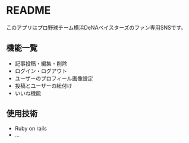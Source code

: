 # README

このアプリはプロ野球チーム横浜DeNAベイスターズのファン専用SNSです。

## 機能一覧

* 記事投稿・編集・削除
* ログイン・ログアウト
* ユーザーのプロフィール画像設定
* 投稿とユーザーの紐付け
* いいね機能

## 使用技術

* Ruby on rails
* …
